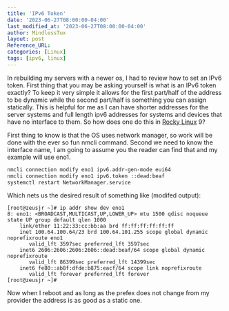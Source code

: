 ```yaml
---
title: 'IPv6 Token'
date: '2023-06-27T08:00:00-04:00'
last_modified_at: '2023-06-27T08:00:00-04:00'
author: MindlessTux
layout: post
Reference_URL:
categories: [Linux]
tags: [ipv6, linux]
---
```

In rebuilding my servers with a newer os, I had to review how to set an IPv6 token.  First thing that you may be asking yourself is what is an IPv6 token exactly?  To keep it very simple it allows for the first part/half of the address to be dynamic while the second part/half is something you can assign statically.  This is helpful for me as I can have shorter addresses for the server systems and full length ipv6 addresses for systems and devices that have no interface to them.  So how does one do this in [Rocky Linux](https://rockylinux.org/) 9?

<!--readmore-->

First thing to know is that the OS uses network manager, so work will be done with the ever so fun nmcli command.  Second we need to know the interface name, I am going to assume you the reader can find that and my example will use eno1.

```bash
nmcli connection modify eno1 ipv6.addr-gen-mode eui64
nmcli connection modify eno1 ipv6.token ::dead:beaf
systemctl restart NetworkManager.service
```

Which nets us the desired result of something like (modifed output):
```
[root@zeusjr ~]# ip addr show dev eno1
8: eno1: <BROADCAST,MULTICAST,UP,LOWER_UP> mtu 1500 qdisc noqueue state UP group default qlen 1000
    link/ether 11:22:33:cc:bb:aa brd ff:ff:ff:ff:ff:ff
    inet 100.64.100.64/23 brd 100.64.101.255 scope global dynamic noprefixroute eno1
       valid_lft 3597sec preferred_lft 3597sec
    inet6 2606:2606:2606:2606::dead:beaf/64 scope global dynamic noprefixroute 
       valid_lft 86399sec preferred_lft 14399sec
    inet6 fe80::ab8f:dfde:b875:eacf/64 scope link noprefixroute 
       valid_lft forever preferred_lft forever
[root@zeusjr ~]# 
```

Now when I reboot and as long as the prefex does not change from my provider the address is as good as a static one.
